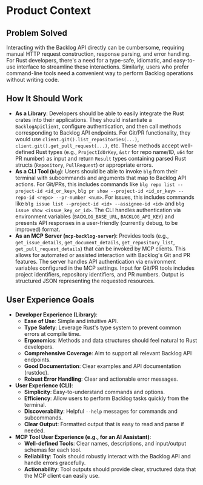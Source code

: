 # Product Context

## Problem Solved
Interacting with the Backlog API directly can be cumbersome, requiring manual HTTP request construction, response parsing, and error handling. For Rust developers, there's a need for a type-safe, idiomatic, and easy-to-use interface to streamline these interactions. Similarly, users who prefer command-line tools need a convenient way to perform Backlog operations without writing code.

## How It Should Work
-   **As a Library**: Developers should be able to easily integrate the Rust crates into their applications. They should instantiate a `BacklogApiClient`, configure authentication, and then call methods corresponding to Backlog API endpoints. For Git/PR functionality, they would use `client.git().list_repositories(...)`, `client.git().get_pull_request(...)`, etc. These methods accept well-defined Rust types (e.g., `ProjectIdOrKey`, `&str` for repo name/ID, `u64` for PR number) as input and return `Result` types containing parsed Rust structs (`Repository`, `PullRequest`) or appropriate errors.
-   **As a CLI Tool (`blg`)**: Users should be able to invoke `blg` from their terminal with subcommands and arguments that map to Backlog API actions. For Git/PRs, this includes commands like `blg repo list --project-id <id_or_key>`, `blg pr show --project-id <id_or_key> --repo-id <repo> --pr-number <num>`. For issues, this includes commands like `blg issue list --project-id <id> --assignee-id <id>` and `blg issue show <issue_key_or_id>`. The CLI handles authentication via environment variables (`BACKLOG_BASE_URL`, `BACKLOG_API_KEY`) and presents API responses in a user-friendly (currently debug, to be improved) format.
-   **As an MCP Server (`mcp-backlog-server`)**: Provides tools (e.g., `get_issue_details`, `get_document_details`, `get_repository_list`, `get_pull_request_details`) that can be invoked by MCP clients. This allows for automated or assisted interaction with Backlog's Git and PR features. The server handles API authentication via environment variables configured in the MCP settings. Input for Git/PR tools includes project identifiers, repository identifiers, and PR numbers. Output is structured JSON representing the requested resources.

## User Experience Goals
-   **Developer Experience (Library)**:
    -   **Ease of Use**: Simple and intuitive API.
    -   **Type Safety**: Leverage Rust's type system to prevent common errors at compile time.
    -   **Ergonomics**: Methods and data structures should feel natural to Rust developers.
    -   **Comprehensive Coverage**: Aim to support all relevant Backlog API endpoints.
    -   **Good Documentation**: Clear examples and API documentation (rustdoc).
    -   **Robust Error Handling**: Clear and actionable error messages.
-   **User Experience (CLI)**:
    -   **Simplicity**: Easy-to-understand commands and options.
    -   **Efficiency**: Allow users to perform Backlog tasks quickly from the terminal.
    -   **Discoverability**: Helpful `--help` messages for commands and subcommands.
    -   **Clear Output**: Formatted output that is easy to read and parse if needed.
-   **MCP Tool User Experience (e.g., for an AI Assistant)**:
    -   **Well-defined Tools**: Clear names, descriptions, and input/output schemas for each tool.
    -   **Reliability**: Tools should robustly interact with the Backlog API and handle errors gracefully.
    -   **Actionability**: Tool outputs should provide clear, structured data that the MCP client can easily use.
